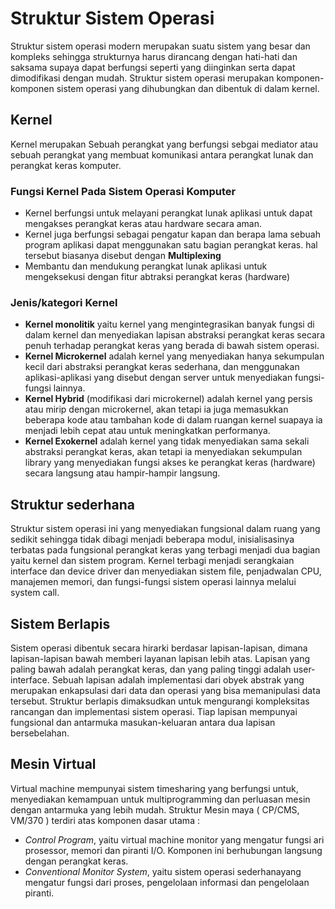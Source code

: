 # **Struktur Sistem Operasi**
Struktur sistem operasi modern merupakan suatu sistem yang besar
dan kompleks sehingga strukturnya harus dirancang dengan hati-hati 
dan saksama supaya dapat berfungsi seperti yang diinginkan serta 
dapat dimodifikasi dengan mudah. Struktur sistem operasi merupakan 
komponen-komponen sistem operasi yang dihubungkan dan dibentuk 
di dalam kernel.

## Kernel
Kernel merupakan Sebuah perangkat yang berfungsi sebgai mediator atau sebuah perangkat yang membuat komunikasi antara perangkat lunak dan perangkat keras komputer. 
### Fungsi Kernel Pada Sistem Operasi Komputer
- Kernel berfungsi untuk melayani perangkat lunak aplikasi untuk dapat mengakses perangkat keras atau hardware secara aman.
- Kernel juga berfungsi sebagai pengatur  kapan dan berapa lama sebuah program aplikasi dapat menggunakan satu bagian perangkat keras. hal tersebut biasanya disebut dengan **Multiplexing**
- Membantu dan mendukung perangkat lunak aplikasi untuk mengeksekusi dengan fitur abtraksi perangkat keras (hardware)

### Jenis/kategori Kernel
- **Kernel monolitik** yaitu kernel yang mengintegrasikan banyak fungsi di dalam kernel dan menyediakan lapisan abstraksi perangkat keras secara penuh terhadap perangkat keras yang berada di bawah sistem operasi.
- **Kernel Microkernel** adalah kernel yang menyediakan hanya sekumpulan kecil dari abstraksi perangkat keras sederhana, dan menggunakan aplikasi-aplikasi yang disebut dengan server untuk menyediakan fungsi-fungsi lainnya.
- **Kernel Hybrid** (modifikasi dari microkernel) adalah kernel yang persis atau mirip dengan microkernel, akan tetapi ia juga memasukkan beberapa kode atau tambahan kode di dalam ruangan kernel suapaya ia menjadi lebih cepat atau untuk meningkatkan performanya.
- **Kernel Exokernel** adalah kernel yang tidak menyediakan sama sekali abstraksi perangkat keras, akan tetapi ia menyediakan sekumpulan library yang menyediakan fungsi akses ke perangkat keras (hardware) secara langsung atau hampir-hampir langsung.

## Struktur sederhana
 Struktur sistem operasi ini yang 
menyediakan fungsional dalam ruang yang sedikit sehingga tidak dibagi 
menjadi beberapa modul, inisialisasinya terbatas pada fungsional perangkat 
keras yang terbagi menjadi dua bagian yaitu 
kernel dan sistem program. Kernel terbagi 
menjadi serangkaian interface dan device 
driver dan menyediakan sistem file, 
penjadwalan CPU, manajemen memori, dan 
fungsi-fungsi sistem operasi lainnya melalui 
system call. 

## Sistem Berlapis
Sistem operasi dibentuk secara hirarki berdasar 
lapisan-lapisan, dimana lapisan-lapisan bawah 
memberi layanan lapisan lebih atas. Lapisan 
yang paling bawah adalah perangkat keras, dan 
yang paling tinggi adalah user-interface. Sebuah 
lapisan adalah implementasi dari obyek abstrak 
yang merupakan enkapsulasi dari data dan operasi yang bisa memanipulasi data 
tersebut. Struktur berlapis dimaksudkan untuk mengurangi kompleksitas 
rancangan dan implementasi sistem operasi. Tiap lapisan mempunyai fungsional 
dan antarmuka masukan-keluaran antara dua lapisan bersebelahan.

## Mesin Virtual

Virtual machine mempunyai sistem timesharing yang berfungsi untuk, 
menyediakan kemampuan untuk multiprogramming dan perluasan mesin dengan 
antarmuka yang lebih mudah. Struktur Mesin maya ( CP/CMS, VM/370 ) terdiri 
atas komponen dasar utama : 

- *Control Program*, yaitu virtual machine monitor yang mengatur fungsi ari 
prosessor, memori dan piranti I/O. Komponen ini berhubungan langsung 
dengan perangkat keras.
- *Conventional Monitor System*, yaitu sistem operasi sederhanayang mengatur 
fungsi dari proses, pengelolaan informasi dan pengelolaan piranti. 